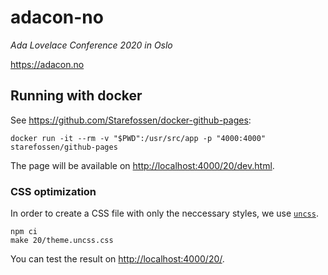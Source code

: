 # adacon-no

*Ada Lovelace Conference 2020 in Oslo*

<https://adacon.no>

## Running with docker

See <https://github.com/Starefossen/docker-github-pages>:

    docker run -it --rm -v "$PWD":/usr/src/app -p "4000:4000" starefossen/github-pages

The page will be available on <http://localhost:4000/20/dev.html>.

### CSS optimization

In order to create a CSS file with only the neccessary styles, we use [`uncss`](https://github.com/uncss/uncss).

    npm ci
    make 20/theme.uncss.css

You can test the result on <http://localhost:4000/20/>.